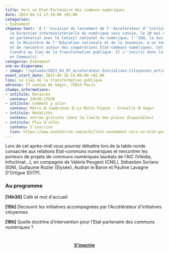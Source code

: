 ```yaml
---
title: Vers un Etat-Partenaire des communs numériques
date: 2023-04-13 17:10:00 +02:00
categories:
- Évènement
chapeau-text: 'A l''occasion du lancement de l''Accélérateur d''initiatives citoyennes,
  la Direction interministérielle du numérique vous convie, le 10 mai de 14h30 à 17h30,
  en partenariat avec le Conseil national du numérique, l''IGN, la Société des communs,
  et le Ministère de l''Education nationale et de la Jeunesse, à un temps d''échange
  et de rencontre autour des coopérations État-communs numériques. Cet événement se
  tiendra au lieu de la Transformation publique. Il s''inscrit dans la dynamique Numérique
  en Commun(s). '
categorie: Evénement
une-ou-diaporama:
- image: "/uploads/2023_04_07_accelerateur-Initiatives-Citoyennes_article.jpg"
event_start_date: 2023-05-10 14:00:00 +02:00
lieu: Le Lieu de la transformation publique
adresse: 77 avenue de Ségur, 75015 Paris
champs_informations:
- intitule: Horaires
  contenu: 14h30-17h30
- intitule: Comment y aller
  contenu: Métro ➅ Cambronne ➇ La Motte Piquet - Grenelle ➉ Ségur
- intitule: Modalités
  contenu: entrée gratuite (dans la limite des places disponibles)
- intitule: Plus d'infos
  contenu: S'inscrire
  lien: https://www.eventbrite.com/e/billets-evenement-vers-un-etat-partenaire-des-communs-numeriques-598397582277
---
```


Lors de cet après-midi vous pourrez débattre lors de la table-ronde consacrée aux relations Etat-communs numériques et rencontrer les porteurs de projets de communs numériques lauréats de l'AIC (Vikidia, Infoclimat…), en compagnie de Valérie Peugeot (CNIL), Sébastien Soriano (IGN), Guillaume Rozier (Elysée), Audran le Baron et Pauline Lavagne D'Ortigue (DITP).

### Au programme
**[14h30]** Café et mot d'accueil

**[15h]** Découvrir les initiatives accompagnées par l'Accélérateur d'initiatives citoyennes

**[16h]** Quelle doctrine d’intervention pour l’Etat-partenaire des communs numériques ? 


<div align="center" style="margin-bottom: 15px; margin-top: 40px"><a href="https://www.eventbrite.com/e/billets-evenement-vers-un-etat-partenaire-des-communs-numeriques-598397582277" class="button" title="S'inscrire - Lien externe"><b>S'inscrire</b></a></div>